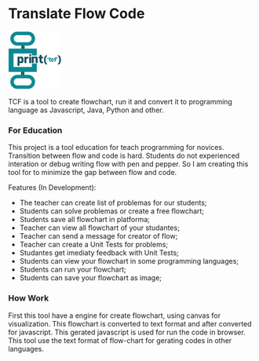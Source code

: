 # Translate Flow Code #

![](https://github.com/LuisAraujo/Translate-Flow-Code/blob/master/src/images/logo.png?raw=true)

TCF is a tool to create flowchart, run it and convert it to programming language as Javascript, Java, Python and other.


### For Education

This project is a tool education for teach programming for novices. Transition between flow and code is hard. Students do not experienced interation or debug writing flow with pen and pepper. So I am creating this tool for to minimize the gap between flow and code. 

Features (In Development):

- The teacher can create list of problemas for our students;
- Students can solve problemas or create a free flowchart;
- Students save all flowchart in platforma;
- Teacher can view all flowchart of your studantes;
- Teacher can send a message for creator of flow;
- Teacher can create a Unit Tests for problems;
- Studantes get imediaty feedback with Unit Tests;
- Students can view your flowchart in some programming languages;
- Students can run your flowchart;
- Students can save your flowchart as image;



### How Work

First this tool have a engine for create flowchart, using canvas for visualization. This flowchart is converted to text format and after converted for javascript. This gerated javascript is used for run the code in browser. This tool use the text format of flow-chart for gerating codes in other languages. 

 
